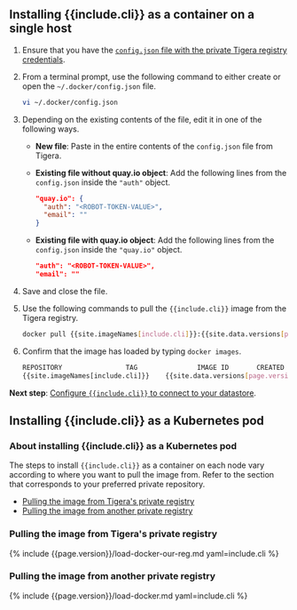 ## Installing {{include.cli}} as a container on a single host

1. Ensure that you have the [`config.json` file with the private Tigera registry credentials](/{{page.version}}/getting-started/#obtain-the-private-registry-credentials).
   
1. From a terminal prompt, use the following command to either create or open the `~/.docker/config.json` file.

   ```bash
   vi ~/.docker/config.json
   ```
   
1. Depending on the existing contents of the file, edit it in one of the following ways.

   - **New file**: Paste in the entire contents of the `config.json` file from Tigera. 
   
   - **Existing file without quay.io object**: Add the following lines from the `config.json` inside the `"auth"` object.
   
     ```json
     "quay.io": {
       "auth": "<ROBOT-TOKEN-VALUE>",
       "email": ""
     }
     ```
   
   - **Existing file with quay.io object**: Add the following lines from the `config.json` inside the `"quay.io"` object.
   
     ```json
     "auth": "<ROBOT-TOKEN-VALUE>",
     "email": ""
     ```

1. Save and close the file.

1. Use the following commands to pull the `{{include.cli}}` image from the Tigera
   registry.

   ```bash
   docker pull {{site.imageNames[include.cli]}}:{{site.data.versions[page.version].first.components[include.cli].version}}
   ```
   
1. Confirm that the image has loaded by typing `docker images`.

   ```bash
   REPOSITORY                TAG               IMAGE ID       CREATED         SIZE
   {{site.imageNames[include.cli]}}    {{site.data.versions[page.version].first.components[include.cli].version}}            e07d59b0eb8a   2 minutes ago   42MB
   ```

**Next step**:
[Configure `{{include.cli}}` to connect to your datastore](/{{page.version}}/usage/{{include.cli}}/configure/).

   
## Installing {{include.cli}} as a Kubernetes pod

### About installing {{include.cli}} as a Kubernetes pod

The steps to install `{{include.cli}}` as a container on each node vary according to where you 
want to pull the image from. Refer to the section that corresponds to your preferred 
private repository.

- [Pulling the image from Tigera's private registry](#pulling-the-image-from-tigeras-private-registry)
- [Pulling the image from another private registry](#pulling-the-image-from-another-private-registry)

### Pulling the image from Tigera's private registry

{% include {{page.version}}/load-docker-our-reg.md yaml=include.cli %}

### Pulling the image from another private registry

{% include {{page.version}}/load-docker.md yaml=include.cli %}
